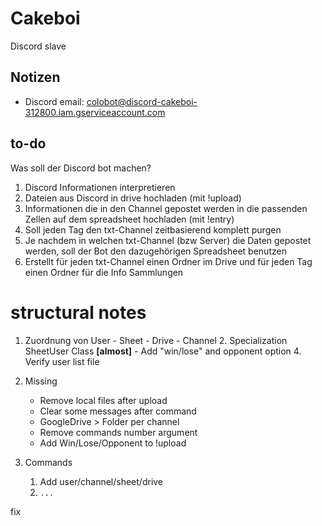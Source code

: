 # Cakeboi

Discord slave

## Notizen

* Discord email: colobot@discord-cakeboi-312800.iam.gserviceaccount.com

## to-do

Was soll der Discord bot machen?

1. Discord Informationen interpretieren
2. Dateien aus Discord in drive hochladen (mit !upload)
3. Informationen die in den Channel gepostet werden in die passenden 
  Zellen auf dem spreadsheet hochladen (mit !entry)
4. Soll jeden Tag den txt-Channel zeitbasierend komplett purgen
5. Je nachdem in welchen txt-Channel (bzw Server) die Daten gepostet werden, soll
  der Bot den dazugehörigen Spreadsheet benutzen
6. Erstellt für jeden txt-Channel einen Ordner im Drive und für jeden Tag einen Ordner für die Info Sammlungen


# structural notes
1. Zuordnung von User - Sheet - Drive - Channel
    2. Specialization SheetUser Class **[almost]**
       - Add "win/lose" and opponent option
    4. Verify user list file
    
2. Missing
    - Remove local files after upload
    - Clear some messages after command
    - GoogleDrive > Folder per channel
    - Remove commands number argument
    - Add Win/Lose/Opponent to !upload
            
2. Commands
    1. Add user/channel/sheet/drive
    2. `...`
    

fix